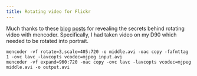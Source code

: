 ```yaml
---
title: Rotating video for Flickr
---
```


Much thanks to these [blog](http://blech.vox.com/library/post/rotate_video_for_flickr.html) [posts](http://www.hanselman.com/blog/HowToRotateAnAVIOrMPEGFileTakenInPortrait.aspx) for revealing the secrets behind rotating video with mencoder. Specifically, I had taken video on my D90 which needed to be rotated into portrait.

```console
mencoder -vf rotate=3,scale=405:720 -o middle.avi -oac copy -fafmttag 1 -ovc lavc -lavcopts vcodec=mjpeg input.avi
mencoder -vf expand=960:720 -oac copy -ovc lavc -lavcopts vcodec=mjpeg middle.avi -o output.avi
```
